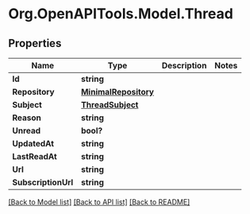 # Org.OpenAPITools.Model.Thread

## Properties

Name | Type | Description | Notes
------------ | ------------- | ------------- | -------------
**Id** | **string** |  | 
**Repository** | [**MinimalRepository**](MinimalRepository.md) |  | 
**Subject** | [**ThreadSubject**](ThreadSubject.md) |  | 
**Reason** | **string** |  | 
**Unread** | **bool?** |  | 
**UpdatedAt** | **string** |  | 
**LastReadAt** | **string** |  | 
**Url** | **string** |  | 
**SubscriptionUrl** | **string** |  | 

[[Back to Model list]](../README.md#documentation-for-models) [[Back to API list]](../README.md#documentation-for-api-endpoints) [[Back to README]](../README.md)

